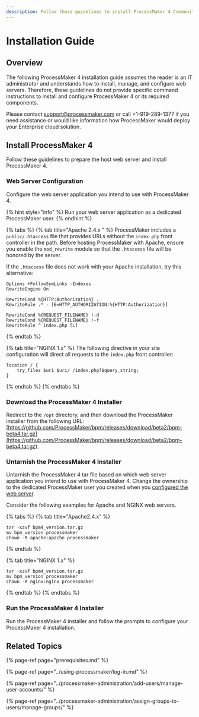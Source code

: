 ```yaml
---
description: Follow these guidelines to install ProcessMaker 4 Community Edition.
---
```


# Installation Guide

## Overview

The following ProcessMaker 4 installation guide assumes the reader is an IT administrator and understands how to install, manage, and configure web servers. Therefore, these guidelines do not provide specific command instructions to install and configure ProcessMaker 4 or its required components.

Please contact [support@processmaker.com](mailto:support@processmaker.com) or call +1-919-289-1377 if you need assistance or would like information how ProcessMaker would deploy your Enterprise cloud solution.

## Install ProcessMaker 4

Follow these guidelines to prepare the host web server and install ProcessMaker 4.

### Web Server Configuration

Configure the web server application you intend to use with ProcessMaker 4.

{% hint style="info" %}
Run your web server application as a dedicated ProcessMaker user.
{% endhint %}

{% tabs %}
{% tab title="Apache 2.4.x " %}
ProcessMaker includes a `public/.htaccess` file that provides URLs without the `index.php` front controller in the path. Before hosting ProcessMaker with Apache, ensure you enable the `mod_rewrite` module so that the `.htaccess` file will be honored by the server.

If the `.htaccess` file does not work with your Apache installation, try this alternative:

```text
Options +FollowSymLinks -Indexes
RewriteEngine On

RewriteCond %{HTTP:Authorization} .
RewriteRule .* - [E=HTTP_AUTHORIZATION:%{HTTP:Authorization}]

RewriteCond %{REQUEST_FILENAME} !-d
RewriteCond %{REQUEST_FILENAME} !-f
RewriteRule ^ index.php [L]
```
{% endtab %}

{% tab title="NGINX 1.x" %}
The following directive in your site configuration will direct all requests to the `index.php` front controller:

```text
location / {
    try_files $uri $uri/ /index.php?$query_string;
}
```
{% endtab %}
{% endtabs %}

### Download the ProcessMaker 4 Installer

Redirect to the `/opt` directory, and then download the ProcessMaker installer from the following URL: [https://github.com/ProcessMaker/bpm/releases/download/beta2/bpm-beta4.tar.gz](https://github.com/ProcessMaker/bpm/releases/download/beta2/bpm-beta4.tar.gz).

### Untarnish the ProcessMaker 4 Installer

Untarnish the ProcessMaker 4 tar file based on which web server application you intend to use with ProcessMaker 4. Change the ownership to the dedicated ProcessMaker user you created when you [configured the web server](installation-guide.md#web-server-configuration).

Consider the following examples for Apache and NGINX web servers.

{% tabs %}
{% tab title="Apache2.4.x" %}
```text
tar -xzvf bpm4_version.tar.gz
mv bpm_version processmaker
chown -R apache:apache processmaker
```
{% endtab %}

{% tab title="NGINX 1.x" %}
```text
tar -xzvf bpm4_version.tar.gz
mv bpm_version processmaker
chown -R nginx:nginx processmaker
```
{% endtab %}
{% endtabs %}

### Run the ProcessMaker 4 Installer

Run the ProcessMaker 4 installer and follow the prompts to configure your ProcessMaker 4 installation.

## Related Topics

{% page-ref page="prerequisites.md" %}

{% page-ref page="../using-processmaker/log-in.md" %}

{% page-ref page="../processmaker-administration/add-users/manage-user-accounts/" %}

{% page-ref page="../processmaker-administration/assign-groups-to-users/manage-groups/" %}

